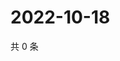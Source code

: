 # 2022-10-18

共 0 条

<!-- BEGIN WEIBO -->
<!-- 最后更新时间 Tue Oct 18 2022 23:24:06 GMT+0800 (China Standard Time) -->

<!-- END WEIBO -->
